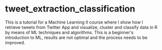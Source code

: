 # tweet_extraction_classification
This is a tutorial for a Machine Learning II course where I show how I retrieve tweets from Twitter App and visualize, cluster and classify data in R by means of ML techniques and algorithms. This is a beginner's introduction to ML, results are not optimal and the process needs to be improved.
